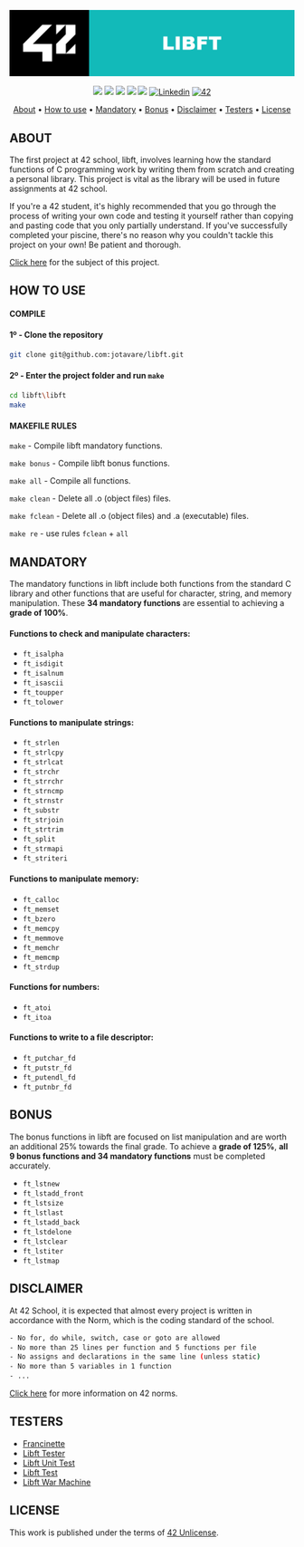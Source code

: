 <p align="center">
  <img src="https://github.com/jotavare/jotavare/blob/main/42/banner/42_banner_libft.png">
</p>

<p align="center">
	<img src="https://img.shields.io/badge/status-finished-success?color=%2312bab9&style=flat-square" />
	<img src="https://img.shields.io/badge/evaluated-24%20%2F%2011%20%2F%202022-success?color=%2312bab9&style=flat-square" />
	<img src="https://img.shields.io/badge/score-125%20%2F%20100-success?color=%2312bab9&style=flat-square" />
	<img src="https://img.shields.io/github/languages/top/jotavare/libft?color=%2312bab9&style=flat-square" />
	<img src="https://img.shields.io/github/last-commit/jotavare/libft?color=%2312bab9&style=flat-square" />
	<a href='https://www.linkedin.com/in/joaoptoliveira' target="_blank"><img alt='Linkedin' src='https://img.shields.io/badge/LinkedIn-100000?style=flat-square&logo=Linkedin&logoColor=white&labelColor=0A66C2&color=0A66C2'/></a>
	<a href='https://profile.intra.42.fr/users/jotavare' target="_blank"><img alt='42' src='https://img.shields.io/badge/Porto-100000?style=flat-square&logo=42&logoColor=white&labelColor=000000&color=000000'/></a>
</p>

<p align="center">
	<a href="#about">About</a> •
	<a href="#how-to-use">How to use</a> •
	<a href="#mandatory">Mandatory</a> •
	<a href="#bonus">Bonus</a> •
	<a href="#disclaimer">Disclaimer</a> •
	<a href="#testers">Testers</a> •
	<a href="#license">License</a>
</p>

## ABOUT
The first project at 42 school, libft, involves learning how the standard functions of C programming work by writing them from scratch and creating a personal library. This project is vital as the library will be used in future assignments at 42 school.

If you're a 42 student, it's highly recommended that you go through the process of writing your own code and testing it yourself rather than copying and pasting code that you only partially understand. If you've successfully completed your piscine, there's no reason why you couldn't tackle this project on your own! Be patient and thorough.

<a href="https://github.com/jotavare/libft/blob/master/subject/en_subject_libft.pdf">Click here</a> for the subject of this project.

## HOW TO USE
#### COMPILE
#### 1º - Clone the repository
```bash
git clone git@github.com:jotavare/libft.git
```
#### 2º - Enter the project folder and run `make`
```bash
cd libft\libft
make
```

#### MAKEFILE RULES

`make` - Compile libft mandatory functions.

``make bonus`` - Compile libft bonus functions.

``make all`` - Compile all functions.

``make clean`` - Delete all .o (object files) files.

``make fclean`` - Delete all .o (object files) and .a (executable) files.

``make re`` - use rules `fclean` + `all`

## MANDATORY
The mandatory functions in libft include both functions from the standard C library and other functions that are useful for character, string, and memory manipulation. These **34 mandatory functions** are essential to achieving a **grade of 100%**.

#### Functions to check and manipulate characters:

* ``ft_isalpha``
* ``ft_isdigit``
* ``ft_isalnum``
* ``ft_isascii``
* ``ft_toupper``
* ``ft_tolower``

#### Functions to manipulate strings:

* ``ft_strlen``
* ``ft_strlcpy``
* ``ft_strlcat``
* ``ft_strchr``
* ``ft_strrchr``
* ``ft_strncmp``
* ``ft_strnstr``
* ``ft_substr``
* ``ft_strjoin``
* ``ft_strtrim``
* ``ft_split``
* ``ft_strmapi``
* ``ft_striteri``

#### Functions to manipulate memory:

* ``ft_calloc``
* ``ft_memset``
* ``ft_bzero``
* ``ft_memcpy``
* ``ft_memmove``
* ``ft_memchr``
* ``ft_memcmp``
* ``ft_strdup``

#### Functions for numbers:

* ``ft_atoi``
* ``ft_itoa``

#### Functions to write to a file descriptor:

* ``ft_putchar_fd``
* ``ft_putstr_fd``
* ``ft_putendl_fd``
* ``ft_putnbr_fd``

## BONUS
The bonus functions in libft are focused on list manipulation and are worth an additional 25% towards the final grade. To achieve a **grade of 125%**, **all 9 bonus functions and 34 mandatory functions** must be completed accurately.

* ``ft_lstnew``
* ``ft_lstadd_front``
* ``ft_lstsize``
* ``ft_lstlast``
* ``ft_lstadd_back``
* ``ft_lstdelone``
* ``ft_lstclear``
* ``ft_lstiter``
* ``ft_lstmap``

## DISCLAIMER
At 42 School, it is expected that almost every project is written in accordance with the Norm, which is the coding standard of the school.

```bash
- No for, do while, switch, case or goto are allowed
- No more than 25 lines per function and 5 functions per file
- No assigns and declarations in the same line (unless static)
- No more than 5 variables in 1 function
- ...
```

<a href="https://github.com/jotavare/jotavare/blob/main/42/pdf/en_norm.pdf">Click here</a> for more information on 42 norms.

## TESTERS
* [Francinette](https://github.com/xicodomingues/francinette)
* [Libft Tester](https://github.com/Tripouille/libftTester)
* [Libft Unit Test](https://github.com/alelievr/libft-unit-test)
* [Libft Test](https://github.com/jtoty/Libftest)
* [Libft War Machine](https://github.com/0x050f/libft-war-machine)

## LICENSE
<p>
This work is published under the terms of <a href="https://github.com/jotavare/jotavare/blob/main/LICENSE">42 Unlicense</a>.
</p>
